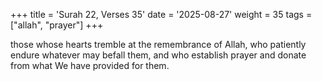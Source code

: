 +++
title = 'Surah 22, Verses 35'
date = '2025-08-27'
weight = 35
tags = ["allah", "prayer"]
+++

those whose hearts tremble at the remembrance of Allah, who patiently endure whatever may befall them, and who establish prayer and donate from what We have provided for them.